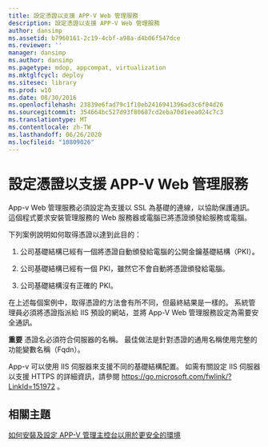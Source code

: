 ```yaml
---
title: 設定憑證以支援 APP-V Web 管理服務
description: 設定憑證以支援 APP-V Web 管理服務
author: dansimp
ms.assetid: b7960161-2c19-4cbf-a98a-d4b06f547dce
ms.reviewer: ''
manager: dansimp
ms.author: dansimp
ms.pagetype: mdop, appcompat, virtualization
ms.mktglfcycl: deploy
ms.sitesec: library
ms.prod: w10
ms.date: 08/30/2016
ms.openlocfilehash: 23839e6fad79c1f10eb2416941396ad3c6f04d26
ms.sourcegitcommit: 354664bc527d93f80687cd2eba70d1eea024c7c3
ms.translationtype: MT
ms.contentlocale: zh-TW
ms.lasthandoff: 06/26/2020
ms.locfileid: "10809026"
---
```

# 設定憑證以支援 APP-V Web 管理服務


App-v Web 管理服務必須設定為支援以 SSL 為基礎的連線，以協助保護通訊。 這個程式要求安裝管理服務的 Web 服務器或電腦已將憑證頒發給服務或電腦。

下列案例說明如何取得憑證以達到此目的：

1.  公司基礎結構已經有一個將憑證自動頒發給電腦的公開金鑰基礎結構（PKI）。

2.  公司基礎結構已經有一個 PKI，雖然它不會自動將憑證頒發給電腦。

3.  公司基礎結構沒有正確的 PKI。

在上述每個案例中，取得憑證的方法會有所不同，但最終結果是一樣的。 系統管理員必須將憑證指派給 IIS 預設的網站，並將 App-V Web 管理服務設定為需要安全通訊。

**重要** 憑證名必須符合伺服器的名稱。 最佳做法是針對憑證的通用名稱使用完整的功能變數名稱（Fqdn）。

 

App-v 可以使用 IIS 伺服器來支援不同的基礎結構配置。 如需有關設定 IIS 伺服器以支援 HTTPS 的詳細資訊，請參閱 <https://go.microsoft.com/fwlink/?LinkId=151972> 。

## 相關主題


[如何安裝及設定 APP-V 管理主控台以用於更安全的環境](how-to-install-and-configure-the-app-v-management-console-for-a-more-secure-environment.md)

 

 





